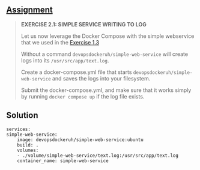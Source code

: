 ## [Assignment](https://courses.mooc.fi/org/uh-cs/courses/devops-with-docker/chapter-3/migrating-to-docker-compose#209609c5-4fd4-4174-a34d-084e1263aa3e)

> **EXERCISE 2.1: SIMPLE SERVICE WRITING TO LOG**
> 
> Let us now leverage the Docker Compose with the simple webservice that we used in the [Exercise 1.3](https://courses.mooc.fi/org/uh-cs/courses/devops-with-docker/chapter-2/running-and-stopping-containers#4b132769-24bb-4523-b620-1f355fb69a18)
> 
> Without a command `devopsdockeruh/simple-web-service` will create logs into its `/usr/src/app/text.log`.
> 
> Create a docker-compose.yml file that starts `devopsdockeruh/simple-web-service` and saves the logs into your filesystem.
> 
> Submit the docker-compose.yml, and make sure that it works simply by running `docker compose up` if the log file exists.

## Solution

    services:
    simple-web-service:
        image: devopsdockeruh/simple-web-service:ubuntu
        build: .
        volumes:
        - ./volume/simple-web-service/text.log:/usr/src/app/text.log
        container_name: simple-web-service
